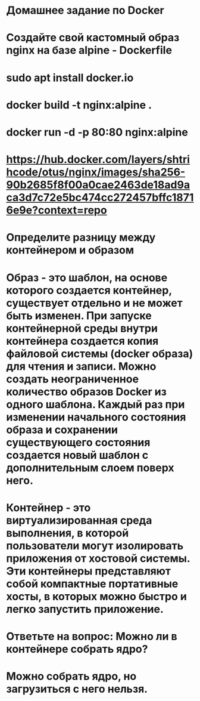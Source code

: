 # Домашнее задание по Docker 

# Создайте свой кастомный образ nginx на базе alpine - Dockerfile
# sudo apt  install docker.io
# docker build -t nginx:alpine .
# docker run -d -p 80:80 nginx:alpine
# https://hub.docker.com/layers/shtrihcode/otus/nginx/images/sha256-90b2685f8f00a0cae2463de18ad9aca3d7c72e5bc474cc272457bffc18716e9e?context=repo

# Определите разницу между контейнером и образом
# Образ - это шаблон, на основе которого создается контейнер, существует отдельно и не может быть изменен. При запуске контейнерной среды внутри контейнера создается копия файловой системы (docker образа) для чтения и записи. Можно создать неограниченное количество образов Docker из одного шаблона. Каждый раз при изменении начального состояния образа и сохранении существующего состояния создается новый шаблон с дополнительным слоем поверх него.

# Контейнер - это виртуализированная среда выполнения, в которой пользователи могут изолировать приложения от хостовой системы. Эти контейнеры представляют собой компактные портативные хосты, в которых можно быстро и легко запустить приложение.

# Ответьте на вопрос: Можно ли в контейнере собрать ядро?
# Можно собрать ядро, но загрузиться с него нельзя.
